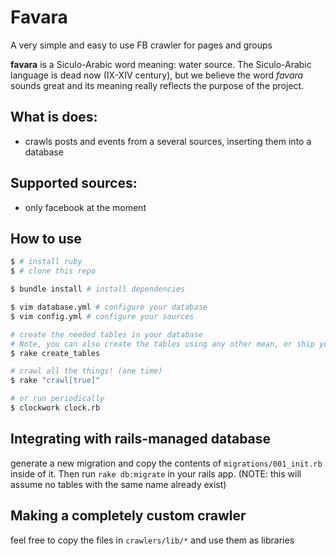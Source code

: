 # Favara
A very simple and easy to use FB crawler for pages and groups

**favara** is a Siculo-Arabic word meaning: water source. The Siculo-Arabic language is dead now (IX-XIV century), but we believe the word *favara* sounds great and its meaning really reflects the purpose of the project.

## What is does:
- crawls posts and events from a several sources, inserting them into a database

## Supported sources:
- only facebook at the moment

## How to use
```bash
$ # install ruby
$ # clone this repo

$ bundle install # install dependencies

$ vim database.yml # configure your database
$ vim config.yml # configure your sources

# create the needed tables in your database
# Note, you can also create the tables using any other mean, or ship your table layout, just ignore this step and customize the models in the models folder
$ rake create_tables

# crawl all the things! (one time)
$ rake "crawl[true]"

# or run periodically
$ clockwork clock.rb
```

## Integrating with rails-managed database
generate a new migration and copy the contents of `migrations/001_init.rb` inside of it. Then run `rake db:migrate` in your rails app. (NOTE: this will assume no tables with the same name already exist)

## Making a completely custom crawler
feel free to copy the files in `crawlers/lib/*` and use them as libraries
